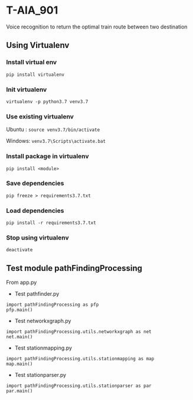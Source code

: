 # T-AIA_901
Voice recognition to return the optimal train route between two destination

## Using Virtualenv
### Install virtual env
`pip install virtualenv`

### Init virtualenv
`virtualenv -p python3.7 venv3.7`

### Use existing virtualenv
Ubuntu : 
`source venv3.7/bin/activate`

Windows: 
`venv3.7\Scripts\activate.bat`

### Install package in virtualenv
`pip install <module>`

### Save dependencies
`pip freeze > requirements3.7.txt`

### Load dependencies
`pip install -r requirements3.7.txt`

### Stop using virtualenv
`deactivate`

## Test module pathFindingProcessing
From app.py
- Test pathfinder.py
```
import pathFindingProcessing as pfp
pfp.main()
```
- Test networkxgraph.py
```
import pathFindingProcessing.utils.networkxgraph as net
net.main()
```
- Test stationmapping.py
```
import pathFindingProcessing.utils.stationmapping as map
map.main()
```
- Test stationparser.py
```
import pathFindingProcessing.utils.stationparser as par
par.main()
```
